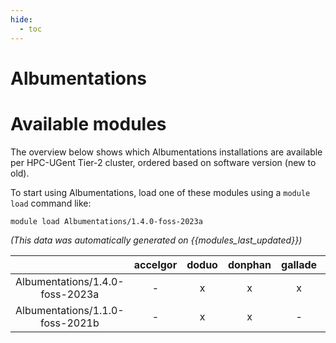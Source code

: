 ```yaml
---
hide:
  - toc
---
```


Albumentations
==============

# Available modules


The overview below shows which Albumentations installations are available per HPC-UGent Tier-2 cluster, ordered based on software version (new to old).

To start using Albumentations, load one of these modules using a `module load` command like:

```shell
module load Albumentations/1.4.0-foss-2023a
```

*(This data was automatically generated on {{modules_last_updated}})*  

| |accelgor|doduo|donphan|gallade|joltik|shinx|skitty|
| :---: | :---: | :---: | :---: | :---: | :---: | :---: | :---: |
|Albumentations/1.4.0-foss-2023a|-|x|x|x|x|x|x|
|Albumentations/1.1.0-foss-2021b|-|x|x|-|-|-|-|
